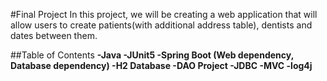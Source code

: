 #Final Project
In this project, we will be creating a web application that will allow users to create patients(with additional address table), dentists and dates between them.

##Table of Contents
**-Java
-JUnit5
-Spring Boot (Web dependency, Database dependency)
-H2 Database
-DAO Project
-JDBC
-MVC
-log4j**


